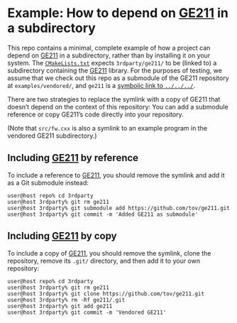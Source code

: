 # Example: How to depend on [GE211] in a subdirectory

This repo contains a minimal, complete example of how a project can depend
on [GE211] in a subdirectory, rather than by installing it on your system.
The [`CMakeLists.txt`] expects `3rdparty/ge211/` to be (linked to)
a subdirectory containing the [GE211] library. For the purposes of
testing, we assume that we check out this repo as a submodule of the
GE211 repository at `examples/vendored/`, and `ge211` is a [symbolic link
to `../../../`][the symlink].

There are two strategies to replace the symlink with a copy of GE211 that
doesn’t depend on the context of this repository: You can add a submodule
reference or copy GE211’s code directly into your repository.

(Note that `src/fw.cxx` is also a symlink to an example program in the
vendored GE211 subdirectory.)


## Including [GE211] by reference

To include a reference to [GE211], you should remove the
symlink and add it as a Git submodule instead:

```console
user@host repo% cd 3rdparty
user@host 3rdparty% git rm ge211
user@host 3rdparty% git submodule add https://github.com/tov/ge211.git
user@host 3rdparty% git commit -m 'Added GE211 as submodule'
```

## Including [GE211] by copy

To include a copy of [GE211], you should remove the symlink, clone the
repository, remove its `.git/` directory, and then add it to your own
repository:

```console
user@host repo% cd 3rdparty
user@host 3rdparty% git rm ge211
user@host 3rdparty% git clone https://github.com/tov/ge211.git
user@host 3rdparty% rm -Rf ge211/.git
user@host 3rdparty% git add ge211
user@host 3rdparty% git commit -m 'Vendored GE211'
```

[GE211]:
    https://github.com/tov/ge211.git 
    
[`CMakeLists.txt`]:
    https://github.com/tov/ge211-vendored-example/blob/master/CMakeLists.txt
    
[the symlink]:
    https://github.com/tov/ge211-vendored-example/blob/master/3rdparty/ge211
    
